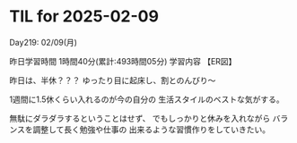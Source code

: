 # TIL for 2025-02-09
Day219: 02/09(月)

昨日学習時間 1時間40分(累計:493時間05分)
学習内容 【ER図】

昨日は、半休？？？
ゆったり目に起床し、割とのんびり〜

1週間に1.5休くらい入れるのが今の自分の
生活スタイルのベストな気がする。

無駄にダラダラするということはせず、
でもしっかりと休みを入れながら
バランスを調整して長く勉強や仕事の
出来るような習慣作りをしていきたい。